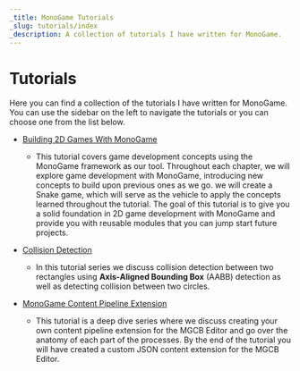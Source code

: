 ```yaml
---
_title: MonoGame Tutorials
_slug: tutorials/index
_description: A collection of tutorials I have written for MonoGame.
---
```

# Tutorials

Here you can find a collection of the tutorials I have written for MonoGame.  You can use the sidebar on the left to navigate the tutorials or you can choose one from the list below.

- [Building 2D Games With MonoGame](./building_2d_games/index.md)
  - This tutorial covers game development concepts using the MonoGame framework as our tool.  Throughout each chapter, we will explore game development with MonoGame, introducing new concepts to build upon previous ones as we go. we will create a Snake game, which will serve as the vehicle to apply the concepts learned throughout the tutorial.  The goal of this tutorial is to give you a solid foundation in 2D game development with MonoGame and provide you with reusable modules that you can jump start future projects.

- [Collision Detection](./collision-detection/01_introduction.md)
  - In this tutorial series we discuss collision detection between two rectangles using **Axis-Aligned Bounding Box** (AABB) detection as well as detecting collision between two circles.

- [MonoGame Content Pipeline Extension](./content-pipeline-extension/01_introduction.md)
  - This tutorial is a deep dive series where we discuss creating your own content pipeline extension for the MGCB Editor and go over the anatomy of each part of the processes.  By the end of the tutorial you will have created a custom JSON content extension for the MGCB Editor.
